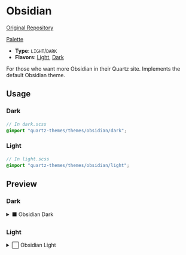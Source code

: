 # Obsidian

[Original Repository](https://obsidian.md/)

[Palette](https://publish.obsidian.md/hub/04+-+Guides%2C+Workflows%2C+%26+Courses/Guides/Default+Obsidian+Theme+Colors)

- **Type**: `LIGHT`/`DARK`
- **Flavors**: [Light](#light), [Dark](#dark)

For those who want more Obsidian in their Quartz site. Implements the default Obsidian theme.

## Usage

### Dark

```scss
// In dark.scss
@import "quartz-themes/themes/obsidian/dark";
```

### Light

```scss
// In light.scss
@import "quartz-themes/themes/obsidian/light";
```

## Preview

### Dark

<details>
<summary>⬛ Obsidian Dark</summary>
<img src="preview-dark.png" alt="Preview of Obsidian Dark theme"/>
</details>

### Light

<details>
<summary>⬜ Obsidian Light</summary>
<img src="preview-light.png" alt="Preview of Obsidian Light theme"/>
</details>
